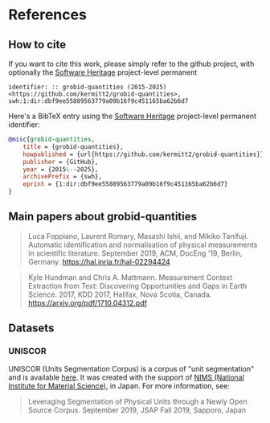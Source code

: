 # References

## How to cite

If you want to cite this work, please simply refer to the github project, with optionally the [Software Heritage](https://www.softwareheritage.org/) project-level permanent

```
identifier: :: grobid-quantities (2015-2025)
<https://github.com/kermitt2/grobid-quantities>,
swh:1:dir:dbf9ee55889563779a09b16f9c451165ba62b6d7
```

Here's a BibTeX entry using the [Software Heritage](https://www.softwareheritage.org/) project-level permanent
identifier: 
```bibtex
@misc{grobid-quantities, 
    title = {grobid-quantities},
    howpublished = {url{https://github.com/kermitt2/grobid-quantities}},
    publisher = {GitHub}, 
    year = {2015\--2025}, 
    archivePrefix = {swh},
    eprint = {1:dir:dbf9ee55889563779a09b16f9c451165ba62b6d7} 
}
```

## Main papers about grobid-quantities

> Luca Foppiano, Laurent Romary, Masashi Ishii, and Mikiko Tanifuji.
> Automatic identification and normalisation of physical measurements in scientific literature.
> September 2019, ACM, DocEng '19, Berlin, Germany.
> https://hal.inria.fr/hal-02294424

> Kyle Hundman and Chris A. Mattmann.
> Measurement Context Extraction from Text: Discovering Opportunities and Gaps in Earth Science.
> 2017, KDD 2017, Halifax, Nova Scotia, Canada.
> https://arxiv.org/pdf/1710.04312.pdf

## Datasets

### UNISCOR

UNISCOR (Units Segmentation Corpus) is a corpus of "unit segmentation" and is available [here](https://github.com/lfoppiano/grobid-quantities/tree/master/resources/dataset/units/evaluation).
It was created with the support of [NIMS (National Institute for Material Science)](https://www.nims.go.jp), in Japan. 
For more information, see: 

> Leveraging Segmentation of Physical Units through a Newly Open Source Corpus. 
> September 2019, JSAP Fall 2019, Sapporo, Japan
